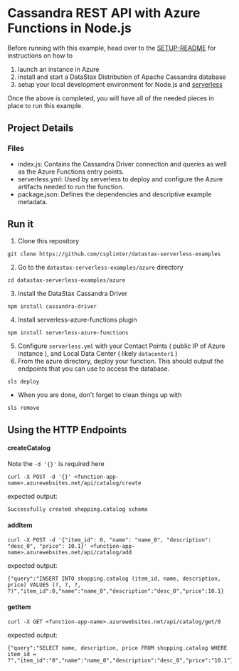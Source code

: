 # Cassandra REST API with Azure Functions in Node.js
Before running with this example, head over to the [SETUP-README](SETUP-README.md) for instructions on how to 
1. launch an instance in Azure
2. install and start a DataStax Distribution of Apache Cassandra database
3. setup your local development environment for Node.js and [serverless](https://serverless.com)

Once the above is completed, you will have all of the needed pieces in place to run this example.

## Project Details
### Files
- index.js: Contains the Cassandra Driver connection and queries as well as the Azure Functions entry points.
- serverless.yml: Used by serverless to deploy and configure the Azure artifacts needed to run the function.
- package.json: Defines the dependencies and descriptive example metadata.

## Run it
1. Clone this repository
```
git clone https://github.com/csplinter/datastax-serverless-examples
```
2. Go to the `datastax-serverless-examples/azure` directory
```
cd datastax-serverless-examples/azure
```
3. Install the DataStax Cassandra Driver
```
npm install cassandra-driver
```
4. Install serverless-azure-functions plugin
```
npm install serverless-azure-functions
```
5. Configure `serverless.yml` with your Contact Points ( public IP of Azure instance ), and Local Data Center ( likely `datacenter1` )
6. From the azure directory, deploy your function. This should output the endpoints that you can use to access the database.
```
sls deploy
```
* When you are done, don't forget to clean things up with
```
sls remove
```

## Using the HTTP Endpoints
#### createCatalog
Note the `-d '{}'` is required here
```
curl -X POST -d '{}' <function-app-name>.azurewebsites.net/api/catalog/create
````
expected output:
```
Successfully created shopping.catalog schema
```
#### addItem
```
curl -X POST -d '{"item_id": 0, "name": "name_0", "description": "desc_0", "price": 10.1}' <function-app-name>.azurewebsites.net/api/catalog/add
```
expected output:
```
{"query":"INSERT INTO shopping.catalog (item_id, name, description, price) VALUES (?, ?, ?, ?)","item_id":0,"name":"name_0","description":"desc_0","price":10.1}
```
#### getItem
```
curl -X GET <function-app-name>.azurewebsites.net/api/catalog/get/0
```
expected output:
```
{"query":"SELECT name, description, price FROM shopping.catalog WHERE item_id = ?","item_id":"0","name":"name_0","description":"desc_0","price":"10.1"}
```
